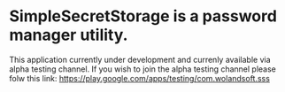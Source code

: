 # SimpleSecretStorage is a password manager utility.
This application currently under development and currenly available via alpha testing channel. If you wish to join the alpha testing channel please folw this link: https://play.google.com/apps/testing/com.wolandsoft.sss
